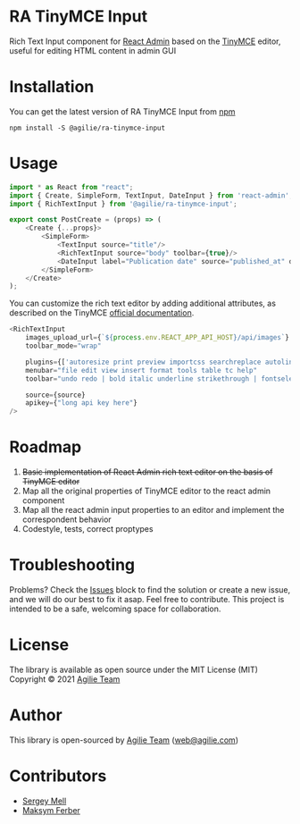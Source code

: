 # RA TinyMCE Input

Rich Text Input component for [React Admin]
based on the [TinyMCE] editor, useful for editing HTML content in admin GUI

# Installation

You can get the latest version of RA TinyMCE Input from [npm][npm package]

```shell
npm install -S @agilie/ra-tinymce-input
```

# Usage

```javascript
import * as React from "react";
import { Create, SimpleForm, TextInput, DateInput } from 'react-admin';
import { RichTextInput } from '@agilie/ra-tinymce-input';

export const PostCreate = (props) => (
    <Create {...props}>
        <SimpleForm>
            <TextInput source="title"/>
            <RichTextInput source="body" toolbar={true}/>
            <DateInput label="Publication date" source="published_at" defaultValue={new Date()}/>
        </SimpleForm>
    </Create>
);
```

You can customize the rich text editor by adding additional attributes, as described on the
TinyMCE [official documentation][TinyMCE docs].

```javascript
<RichTextInput
    images_upload_url={`${process.env.REACT_APP_API_HOST}/api/images`}
    toolbar_mode="wrap"

    plugins={['autoresize print preview importcss searchreplace autolink autosave save directionality visualblocks visualchars fullscreen image link media template codesample table charmap hr pagebreak nonbreaking anchor toc insertdatetime advlist lists wordcount imagetools textpattern noneditable help charmap quickbars emoticons']}
    menubar="file edit view insert format tools table tc help"
    toolbar="undo redo | bold italic underline strikethrough | fontselect fontsizeselect formatselect | alignleft aligncenter alignright alignjustify | outdent indent |  numlist bullist checklist | forecolor backcolor casechange permanentpen formatpainter removeformat | pagebreak | charmap emoticons | fullscreen  preview save print | insertfile image media template link anchor codesample | a11ycheck ltr rtl | showcomments addcomment"

    source={source}
    apikey={"long api key here"}
/>
```

# Roadmap

1. ~~Basic implementation of React Admin rich text editor on the basis of TinyMCE editor~~
2. Map all the original properties of TinyMCE editor to the react admin component
3. Map all the react admin input properties to an editor and implement the correspondent behavior
4. Codestyle, tests, correct proptypes

# Troubleshooting

Problems? Check the [Issues](issues) block to find the solution or create a new issue, and we will do our best to fix it
asap. Feel free to contribute. This project is intended to be a safe, welcoming space for collaboration.

# License

The library is available as open source under the MIT License (MIT) Copyright © 2021 [Agilie Team]

# Author

This library is open-sourced by [Agilie Team] (web@agilie.com)

# Contributors

- [Sergey Mell]
- [Maksym Ferber]

[npm package]: https://www.npmjs.com/package/@agilie/ra-tinymce-input

[TinyMCE docs]: https://www.tiny.cloud/docs/

[React Admin]: https://marmelab.com/react-admin

[TinyMCE]: https://www.tiny.cloud

[Agilie Team]: https://agilie.com/en/index

[Sergey Mell]: https://github.com/SergeyMell

[Maksym Ferber]: https://github.com/EvenOff-first
